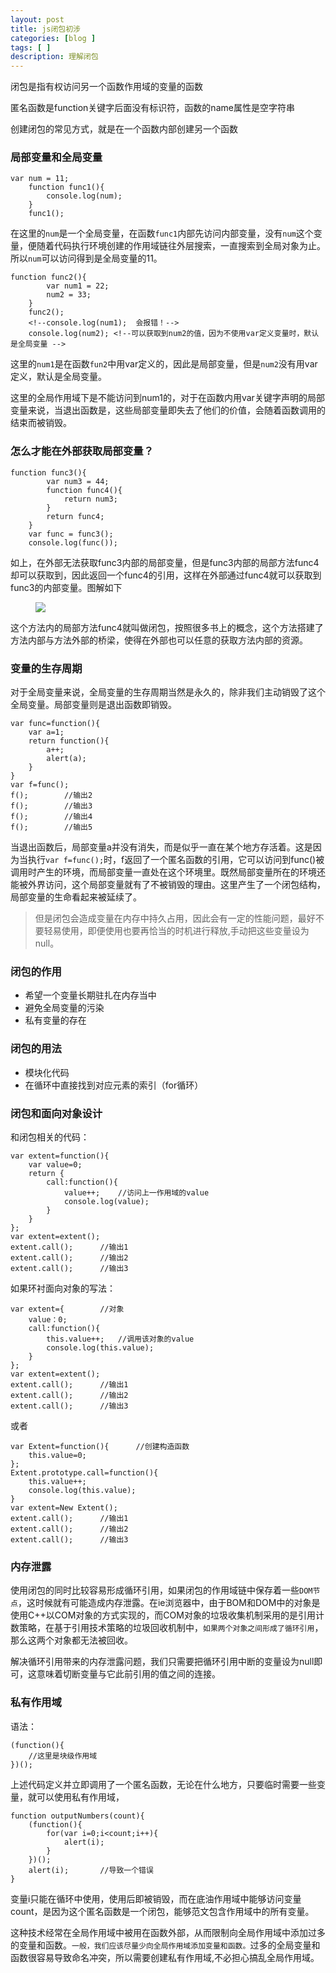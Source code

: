 ```yaml
---
layout: post
title: js闭包初涉
categories: [blog ]
tags: [ ]
description: 理解闭包
---
```


闭包是指有权访问另一个函数作用域的变量的函数

匿名函数是function关键字后面没有标识符，函数的name属性是空字符串

创建闭包的常见方式，就是在一个函数内部创建另一个函数

### 局部变量和全局变量

	var num = 11;
        function func1(){
            console.log(num);
        }
        func1();

在这里的`num`是一个全局变量，在函数`func1`内部先访问内部变量，没有`num`这个变量，便随着代码执行环境创建的作用域链往外层搜索，一直搜索到全局对象为止。所以`num`可以访问得到是全局变量的11。

	function func2(){
            var num1 = 22;
            num2 = 33;
        }
        func2();
        <!--console.log(num1);  会报错！-->
        console.log(num2); <!--可以获取到num2的值，因为不使用var定义变量时，默认是全局变量 -->

这里的`num1`是在函数`fun2`中用var定义的，因此是局部变量，但是`num2`没有用var定义，默认是全局变量。

这里的全局作用域下是不能访问到num1的，对于在函数内用var关键字声明的局部变量来说，当退出函数是，这些局部变量即失去了他们的价值，会随着函数调用的结束而被销毁。

### 怎么才能在外部获取局部变量？
	function func3(){
            var num3 = 44;
            function func4(){
                return num3;
            }
            return func4;
        }
        var func = func3();
        console.log(func());

如上，在外部无法获取func3内部的局部变量，但是func3内部的局部方法func4却可以获取到，因此返回一个func4的引用，这样在外部通过func4就可以获取到func3的内部变量。图解如下

<figure>
        <img src="https://lo56ve.github.io/img/bibao.jpg">
</figure>

这个方法内的局部方法func4就叫做闭包，按照很多书上的概念，这个方法搭建了方法内部与方法外部的桥梁，使得在外部也可以任意的获取方法内部的资源。

### 变量的生存周期
对于全局变量来说，全局变量的生存周期当然是永久的，除非我们主动销毁了这个全局变量。局部变量则是退出函数即销毁。

	var func=function(){
		var a=1;
		return function(){
			a++;
			alert(a);
		}
	}
	var f=func();
	f();		//输出2
	f();		//输出3
	f();		//输出4
	f();		//输出5

当退出函数后，局部变量a并没有消失，而是似乎一直在某个地方存活着。这是因为当执行`var f=func();`时，f返回了一个匿名函数的引用，它可以访问到func()被调用时产生的环境，而局部变量一直处在这个环境里。既然局部变量所在的环境还能被外界访问，这个局部变量就有了不被销毁的理由。这里产生了一个闭包结构，局部变量的生命看起来被延续了。

>但是闭包会造成变量在内存中持久占用，因此会有一定的性能问题，最好不要轻易使用，即便使用也要再恰当的时机进行释放,手动把这些变量设为null。

### 闭包的作用
 - 希望一个变量长期驻扎在内存当中
 - 避免全局变量的污染
 - 私有变量的存在

### 闭包的用法
 - 模块化代码
 - 在循环中直接找到对应元素的索引（for循环）

### 闭包和面向对象设计
和闭包相关的代码：

	var extent=function(){
		var value=0;
		return {
			call:function(){
				value++;	//访问上一作用域的value
				console.log(value);		
			}
		}
	};
	var extent=extent();
	extent.call();		//输出1
	extent.call();		//输出2
	extent.call();		//输出3

如果环衬面向对象的写法：

	var extent={		//对象
		value：0;
		call:function(){
			this.value++;	//调用该对象的value
			console.log(this.value);
		}
	};
	var extent=extent();
	extent.call();		//输出1
	extent.call();		//输出2
	extent.call();		//输出3

或者

	var Extent=function(){		//创建构造函数		
		this.value=0;
	};
	Extent.prototype.call=function(){
		this.value++;
		console.log(this.value);
	}
	var extent=New Extent();
	extent.call();		//输出1
	extent.call();		//输出2
	extent.call();		//输出3

### 内存泄露
使用闭包的同时比较容易形成循环引用，如果闭包的作用域链中保存着一些`DOM节点`，这时候就有可能造成内存泄露。在ie浏览器中，由于BOM和DOM中的对象是使用C++以COM对象的方式实现的，而COM对象的垃圾收集机制采用的是引用计数策略，在基于引用技术策略的垃圾回收机制中，`如果两个对象之间形成了循环引用`，那么这两个对象都无法被回收。

解决循环引用带来的内存泄露问题，我们只需要把循环引用中断的变量设为null即可，这意味着切断变量与它此前引用的值之间的连接。

### 私有作用域
语法：

	(function(){
		//这里是块级作用域
	})();

上述代码定义并立即调用了一个匿名函数，无论在什么地方，只要临时需要一些变量，就可以使用私有作用域，

	function outputNumbers(count){
		(function(){
			for(var i=0;i<count;i++){
				alert(i);
			}
		})();
		alert(i);		//导致一个错误
	}

变量i只能在循环中使用，使用后即被销毁，而在底油作用域中能够访问变量count，是因为这个匿名函数是一个闭包，能够范文包含作用域中的所有变量。

这种技术经常在全局作用域中被用在函数外部，从而限制向全局作用域中添加过多的变量和函数。`一般，我们应该尽量少向全局作用域添加变量和函数。`过多的全局变量和函数很容易导致命名冲突，所以需要创建私有作用域,不必担心搞乱全局作用域。
